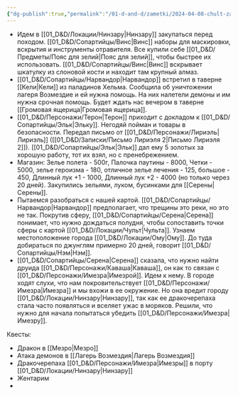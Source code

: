 ```yaml
---
{"dg-publish":true,"permalink":"/01-d-and-d/zametki/2024-04-08-chult-zametki-o-sessii/","created":"2024-11-09T09:06:49.794+03:00","updated":"2024-04-09T00:27:38.168+03:00"}
---
```


- Идем в [[01_D&D/Локации/Нинзару\|Нинзару]] закупаться перед походом. [[01_D&D/Сопартийцы/Винс\|Винс]] наборы для маскировки, вскрытия и инструменты отравителя. Все купили себе [[01_D&D/Предметы/Пояс для зелий\|Пояс для зелий]], чтобы быстрее их использовать. [[01_D&D/Сопартийцы/Винс\|Винс]] вскрывает шкатулку из слоновой кости и находит там крупный алмаз. 
- [[01_D&D/Сопартийцы/Нарвандор\|Нарвандор]] встретил в таверне [[Кели\|Кели]] из паладинов Хельма. Сообщила об уничтожении лагеря Возмездие и ей нужна помощь. На них налетели демоны и им нужна срочная помощь. Будет ждать нас вечером в таверне [[Громовая ящерица\|Громовая ящерица]]. 
- [[01_D&D/Персонажи/Терон\|Терон]] приходит с докладом к [[01_D&D/Сопартийцы/Эльк\|Эльку]]. Негодяй пойман и товары в безопасности. Передал письмо от [[01_D&D/Персонажи/Лириэль\|Лириэль]] ([[01_D&D/Записки/Письмо Лириэля 2\|Письмо Лириэля 2]]). [[01_D&D/Сопартийцы/Эльк\|Эльк]] дал ему 5 золотых за хорошую работу, тот их взял, но с пренебрежением. 
- Магазин: Зелье полета - 500г, Палочка паутины - 8000, Четки - 5000, зелье героизма - 180, отличное зелье лечения - 125, большое - 450, Длинный лук +1 - 1000, Длинный лук +2 - 4000 (но только через 20 дней). Закупились зельями, луком, бусинками для [[Серены\|Серены]].
- Пытаемся разобраться с нашей картой. [[01_D&D/Сопартийцы/Нарвандор\|Нарвандор]] предполагает, что трещины это реки, но это не так. Покрутив сферу, [[01_D&D/Сопартийцы/Серена\|Серена]] понимает, что нужно дождаться полудня, чтобы сопоставить точки сферы с картой [[01_D&D/Локации/Чульт\|Чульта]]. Узнаем местоположение города [[01_D&D/Локации/Ому\|Ому]]. До туда добираться по джунглям примерно 20 дней, говорит [[01_D&D/Сопартийцы/Нэм\|Нэм]]. 
- [[01_D&D/Сопартийцы/Серена\|Серена]] сказала, что нужно найти друида [[01_D&D/Персонажи/Каваша\|Каваша]], он как то связан с [[01_D&D/Персонажи/Имезра\|Имезрой]]. Идем к нему. В городе ходят слухи, что нам покровительствует [[01_D&D/Персонажи/Имезра\|Имезра]] и мы вхожи в ее окружение. Но она вредит городу [[01_D&D/Локации/Нинзару\|Нинзару]], так как ее дракочерепаха стала часто появляться и вселяет ужас в моряков. Решили, что нужно для начала попытаться убедить [[01_D&D/Персонажи/Имезра\|Имезру]].

Квесты:
- Дракон в [[Мезро\|Мезро]]
- Атака демонов в [[Лагерь Возмездия\|Лагерь Возмездия]]
- Дракочерепаха [[01_D&D/Персонажи/Имезра\|Имезры]] в порту [[01_D&D/Локации/Нинзару\|Нинзару]]
- Жентарим
- 